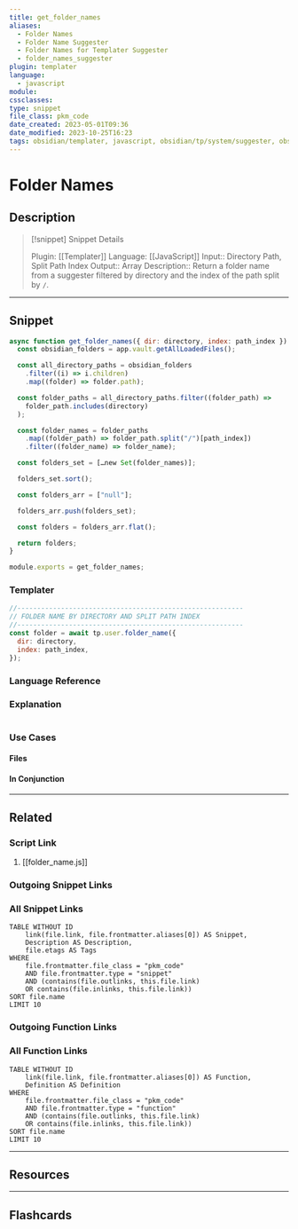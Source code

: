 ```yaml
---
title: get_folder_names
aliases:
  - Folder Names
  - Folder Name Suggester
  - Folder Names for Templater Suggester
  - folder_names_suggester
plugin: templater
language:
  - javascript
module:
cssclasses:
type: snippet
file_class: pkm_code
date_created: 2023-05-01T09:36
date_modified: 2023-10-25T16:23
tags: obsidian/templater, javascript, obsidian/tp/system/suggester, obsidian/api
---
```

# Folder Names

## Description

> [!snippet] Snippet Details
>
> Plugin: [[Templater]]
> Language: [[JavaScript]]
> Input:: Directory Path, Split Path Index
> Output:: Array
> Description:: Return a folder name from a suggester filtered by directory and the index of the path split by `/`.

---

## Snippet

<!-- Add the full code including explanatory comments  -->

```javascript
async function get_folder_names({ dir: directory, index: path_index }) {
  const obsidian_folders = app.vault.getAllLoadedFiles();

  const all_directory_paths = obsidian_folders
    .filter((i) => i.children)
    .map((folder) => folder.path);

  const folder_paths = all_directory_paths.filter((folder_path) =>
    folder_path.includes(directory)
  );

  const folder_names = folder_paths
    .map((folder_path) => folder_path.split("/")[path_index])
    .filter((folder_name) => folder_name);

  const folders_set = […new Set(folder_names)];

  folders_set.sort();

  const folders_arr = ["null"];

  folders_arr.push(folders_set);

  const folders = folders_arr.flat();

  return folders;
}

module.exports = get_folder_names;
```

### Templater

<!-- Add the full code as it should appear in the template  -->
<!-- Exclude explanatory comments  -->

```javascript
//---------------------------------------------------------
// FOLDER NAME BY DIRECTORY AND SPLIT PATH INDEX
//---------------------------------------------------------
const folder = await tp.user.folder_name({
  dir: directory,
  index: path_index,
});
```

### Language Reference

<!-- Recreate the code with links to files  -->

### Explanation

```javascript

```

### Use Cases

#### Files

<!-- Files containing the snippet  -->

#### In Conjunction

<!-- Snippets used together with this snippet  -->

---

## Related

### Script Link

<!-- Link the user template script here -->

1. [[folder_name.js]]

### Outgoing Snippet Links

<!-- Link related snippet here -->

### All Snippet Links

<!-- Query limit 10  -->

```dataview
TABLE WITHOUT ID
	link(file.link, file.frontmatter.aliases[0]) AS Snippet,
	Description AS Description,
	file.etags AS Tags
WHERE
	file.frontmatter.file_class = "pkm_code"
	AND file.frontmatter.type = "snippet"
	AND (contains(file.outlinks, this.file.link)
	OR contains(file.inlinks, this.file.link))
SORT file.name
LIMIT 10
```

### Outgoing Function Links

<!-- Link related functions here -->

### All Function Links

<!-- Query limit 10  -->

```dataview
TABLE WITHOUT ID
	link(file.link, file.frontmatter.aliases[0]) AS Function,
	Definition AS Definition
WHERE
	file.frontmatter.file_class = "pkm_code"
	AND file.frontmatter.type = "function"
	AND (contains(file.outlinks, this.file.link)
	OR contains(file.inlinks, this.file.link))
SORT file.name
LIMIT 10
```

---

## Resources

---

## Flashcards

